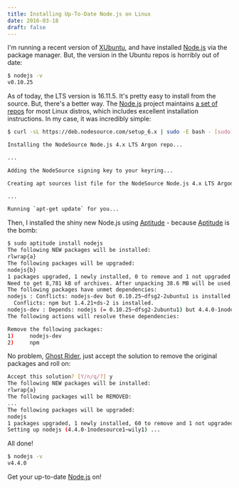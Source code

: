 ```yaml
---
title: Installing Up-To-Date Node.js on Linux
date: 2016-03-18
draft: false
---
```


I'm running a recent version of [XUbuntu](http://xubuntu.org/), and have installed [Node.js](https://nodejs.org/en/) via
the package manager. But, the version in the Ubuntu repos is horribly out of date:

```bash
$ nodejs -v
v0.10.25
```

As of today, the LTS version is 16.11.5. It's pretty easy to install from the source. But, there's a better way. The
[Node.js](https://nodejs.org/en/) project maintains [a set of repos](https://github.com/nodesource/distributions) for
most Linux distros, which includes excellent installation instructions. In my case, it was incredibly simple:

```bash
$ curl -sL https://deb.nodesource.com/setup_6.x | sudo -E bash - [sudo] password for kenneth:

Installing the NodeSource Node.js 4.x LTS Argon repo...

...

Adding the NodeSource signing key to your keyring...

Creating apt sources list file for the NodeSource Node.js 4.x LTS Argon repo...

...

Running `apt-get update` for you...
```
Then, I installed the shiny new Node.js using [Aptitude](https://wiki.debian.org/Aptitude) - because
[Aptitude](https://wiki.debian.org/Aptitude) is the bomb:

```bash
$ sudo aptitude install nodejs
The following NEW packages will be installed:
rlwrap{a}
The following packages will be upgraded:
nodejs{b}
1 packages upgraded, 1 newly installed, 0 to remove and 1 not upgraded.
Need to get 8,781 kB of archives. After unpacking 38.6 MB will be used.
The following packages have unmet dependencies:
nodejs : Conflicts: nodejs-dev but 0.10.25~dfsg2-2ubuntu1 is installed.
  Conflicts: npm but 1.4.21+ds-2 is installed.
nodejs-dev : Depends: nodejs (= 0.10.25~dfsg2-2ubuntu1) but 4.4.0-1nodesource1~wily1 is to be installed.
The following actions will resolve these dependencies:

Remove the following packages:
1)     nodejs-dev
2)     npm
```
No problem, [Ghost Rider](https://en.wikipedia.org/wiki/Ghost_Rider_%28comics%29), just accept the solution to remove
the original packages and roll on:

```bash
Accept this solution? [Y/n/q/?] y
The following NEW packages will be installed:
rlwrap{a}
The following packages will be REMOVED:
...
The following packages will be upgraded:
nodejs
1 packages upgraded, 1 newly installed, 60 to remove and 1 not upgraded.
Setting up nodejs (4.4.0-1nodesource1~wily1) ...
```
All done!

```bash
$ nodejs -v
v4.4.0
```

Get your up-to-date [Node.js](https://nodejs.org/en/) on!
